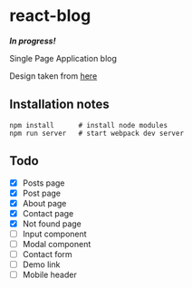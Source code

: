 # react-blog

**_In progress!_**

Single Page Application blog

Design taken from [here](https://startbootstrap.com/template-overviews/clean-blog/)

## Installation notes
```
npm install      # install node modules
npm run server   # start webpack dev server
```

## Todo
- [x] Posts page
- [x] Post page
- [x] About page
- [x] Contact page
- [x] Not found page
- [ ] Input component
- [ ] Modal component
- [ ] Contact form
- [ ] Demo link
- [ ] Mobile header
